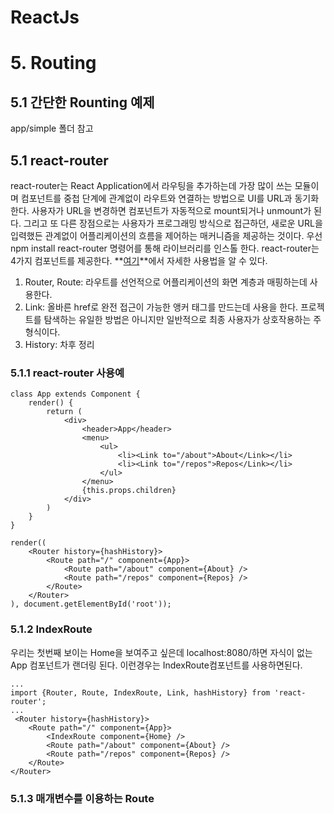 ReactJs
================

# 5. Routing
## 5.1 간단한 Rounting 예제
app/simple 폴더 참고
## 5.1 react-router
react-router는 React Application에서 라우팅을 추가하는데 가장 많이 쓰는 모듈이며 컴포넌트를 중첩 단계에 관계없이 라우트와 연결하는 방법으로 UI를 URL과 동기화 한다. 사용자가 URL을 변경하면 컴포넌트가 자동적으로 mount되거나 unmount가 된다. 그리고 또 다른 장점으로는 사용자가 프로그래밍 방식으로 접근하던, 새로운 URL을 입력했든 관계없이 어플리케이션의 흐름을 제어하는 매커니즘을 제공하는 것이다. 우선 npm install react-router 명령어를 통해 라이브러리를 인스톨 한다. react-router는 4가지 컴포넌트를 제공한다. **[여기](https://github.com/reactjs/react-router-tutorial/tree/master/lessons/02-rendering-a-route)**에서 자세한 사용법을 알 수 있다. 

1. Router, Route: 라우트를 선언적으로 어플리케이션의 화면 계층과 매핑하는데 사용한다.
2. Link: 올바른 href로 완전 접근이 가능한 앵커 태그를 만드는데 사용을 한다. 프로젝트를 탐색하는 유일한 방법은 아니지만 일반적으로 최종 사용자가 상호작용하는 주 형식이다.
3. History: 차후 정리

### 5.1.1 react-router 사용예

    class App extends Component {
        render() {
            return (
                <div>
                    <header>App</header>
                    <menu>
                        <ul>
                            <li><Link to="/about">About</Link></li>
                            <li><Link to="/repos">Repos</Link></li>
                        </ul>
                    </menu>
                    {this.props.children}
                </div>
            )
        }
    }
    
    render((
        <Router history={hashHistory}>
            <Route path="/" component={App}>
                <Route path="/about" component={About} />
                <Route path="/repos" component={Repos} />
            </Route>
        </Router>
    ), document.getElementById('root'));

### 5.1.2 IndexRoute
우리는 첫번째 보이는 Home을 보여주고 싶은데 localhost:8080/하면 자식이 없는 App 컴포넌트가 랜더링 된다. 이런경우는 IndexRoute컴포넌트를 사용하면된다.

    ...
    import {Router, Route, IndexRoute, Link, hashHistory} from 'react-router';
    ...
     <Router history={hashHistory}>
        <Route path="/" component={App}>
            <IndexRoute component={Home} />
            <Route path="/about" component={About} />
            <Route path="/repos" component={Repos} />
        </Route>
    </Router>
    
### 5.1.3 매개변수를 이용하는 Route

